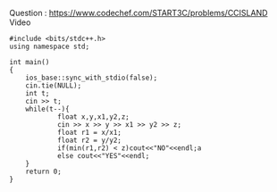 Question : https://www.codechef.com/START3C/problems/CCISLAND
Video
```
#include <bits/stdc++.h>
using namespace std;

int main()
{
    ios_base::sync_with_stdio(false);
    cin.tie(NULL);
    int t;
    cin >> t;
    while(t--){
            float x,y,x1,y2,z;
            cin >> x >> y >> x1 >> y2 >> z;
            float r1 = x/x1;
            float r2 = y/y2;
            if(min(r1,r2) < z)cout<<"NO"<<endl;a 
            else cout<<"YES"<<endl;
    }
    return 0;
}
```
